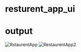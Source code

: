 # resturent_app_ui

# output
![RstaurentApp](https://github.com/MaazAkbar8/Project_UIs/assets/132812960/19929fa0-7431-4c8d-8d7d-a1e91bbfafed)         ![RestaurentApp2](https://github.com/MaazAkbar8/Project_UIs/assets/132812960/b8705e4e-445d-4b44-8274-75019cbb81d7)


 

 
